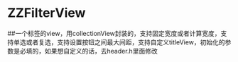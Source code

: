 # ZZFilterView
##一个标签的view，用collectionView封装的，支持固定宽度或者计算宽度，支持单选或者复选，支持设置按钮之间最大间距，支持自定义titleView，初始化的参数是必填的，如果想自定义的话，去header.h里面修改
